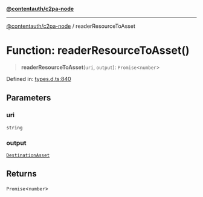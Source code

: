 [**@contentauth/c2pa-node**](../README.md)

***

[@contentauth/c2pa-node](../README.md) / readerResourceToAsset

# Function: readerResourceToAsset()

> **readerResourceToAsset**(`uri`, `output`): `Promise`\<`number`\>

Defined in: [types.d.ts:840](https://github.com/contentauth/c2pa-node-v2/blob/1df68df861d38a8c4eb7c634a613532727ec72d3/js-src/types.d.ts#L840)

## Parameters

### uri

`string`

### output

[`DestinationAsset`](../type-aliases/DestinationAsset.md)

## Returns

`Promise`\<`number`\>
